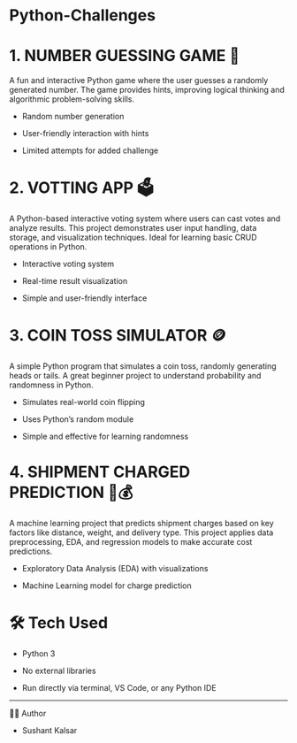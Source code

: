 # Python-Challenges

# 1.	NUMBER GUESSING GAME 🎲
   
A fun and interactive Python game where the user guesses a randomly generated number. The game provides hints, improving logical thinking and algorithmic problem-solving skills.

* Random number generation

* User-friendly interaction with hints

* Limited attempts for added challenge


# 2.	VOTTING APP 🗳️
   
A Python-based interactive voting system where users can cast votes and analyze results. This project demonstrates user input handling, data storage, and visualization techniques. Ideal for learning basic CRUD operations in Python.

* Interactive voting system

* Real-time result visualization

* Simple and user-friendly interface


# 3.	COIN TOSS SIMULATOR 🪙
   
A simple Python program that simulates a coin toss, randomly generating heads or tails. A great beginner project to understand probability and randomness in Python.

* Simulates real-world coin flipping

* Uses Python’s random module

* Simple and effective for learning randomness


# 4.	SHIPMENT CHARGED PREDICTION 🚚💰
   
A machine learning project that predicts shipment charges based on key factors like distance, weight, and delivery type. This project applies data preprocessing, EDA, and regression models to make accurate cost predictions.

* Exploratory Data Analysis (EDA) with visualizations

* Machine Learning model for charge prediction

# 🛠️ Tech Used

 * Python 3

 * No external libraries

 * Run directly via terminal, VS Code, or any Python IDE
-------------------------------------------------------------------------------------------------------------------------------------------------------------------------------------------
   
👨‍💻 Author

* Sushant Kalsar

